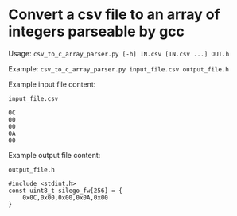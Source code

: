 # Convert a csv file to an array of integers parseable by gcc

Usage: `csv_to_c_array_parser.py [-h] IN.csv [IN.csv ...] OUT.h`

Example: `csv_to_c_array_parser.py input_file.csv output_file.h`

Example input file content:

`input_file.csv`

    0C
    00
    00
    0A
    00

Example output file content:

`output_file.h`


    #include <stdint.h>
    const uint8_t silego_fw[256] = {
        0x0C,0x00,0x00,0x0A,0x00
    }